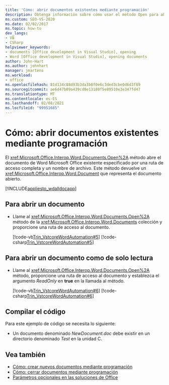 ```yaml
---
title: 'Cómo: abrir documentos existentes mediante programación'
description: Obtenga información sobre cómo usar el método Open para abrir un documento de Microsoft Word existente especificado por una ruta de acceso completa y un nombre de archivo.
ms.custom: SEO-VS-2020
ms.date: 02/02/2017
ms.topic: how-to
dev_langs:
- VB
- CSharp
helpviewer_keywords:
- documents [Office development in Visual Studio], opening
- Word [Office development in Visual Studio], opening documents
author: John-Hart
ms.author: johnhart
manager: jmartens
ms.workload:
- office
ms.openlocfilehash: 81d134c88d93b3da3b0f0e6c3ded3cbe0d6d3f89
ms.sourcegitcommit: ae6d47b09a439cd0e13180f5e89510e3e347fd47
ms.translationtype: MT
ms.contentlocale: es-ES
ms.lasthandoff: 02/08/2021
ms.locfileid: "99951685"
---
```

# <a name="how-to-programmatically-open-existing-documents"></a>Cómo: abrir documentos existentes mediante programación
  El <xref:Microsoft.Office.Interop.Word.Documents.Open%2A> método abre el documento de Word Microsoft Office existente especificado por una ruta de acceso completa y un nombre de archivo. Este método devuelve un <xref:Microsoft.Office.Interop.Word.Document> que representa el documento abierto.

 [!INCLUDE[appliesto_wdalldocapp](../vsto/includes/appliesto-wdalldocapp-md.md)]

## <a name="to-open-a-document"></a>Para abrir un documento

- Llame al <xref:Microsoft.Office.Interop.Word.Documents.Open%2A> método de la <xref:Microsoft.Office.Interop.Word.Documents> colección y proporcione una ruta de acceso al documento.

     [!code-vb[Trin_VstcoreWordAutomation#5](../vsto/codesnippet/VisualBasic/Trin_VstcoreWordAutomationVB/ThisDocument.vb#5)]
     [!code-csharp[Trin_VstcoreWordAutomation#5](../vsto/codesnippet/CSharp/Trin_VstcoreWordAutomationCS/ThisDocument.cs#5)]

## <a name="to-open-a-document-as-read-only"></a>Para abrir un documento como de solo lectura

- Llame al <xref:Microsoft.Office.Interop.Word.Documents.Open%2A> método, proporcione una ruta de acceso al documento y establezca el argumento *ReadOnly* en **true** en la llamada al método.

     [!code-vb[Trin_VstcoreWordAutomation#6](../vsto/codesnippet/VisualBasic/Trin_VstcoreWordAutomationVB/ThisDocument.vb#6)]
     [!code-csharp[Trin_VstcoreWordAutomation#6](../vsto/codesnippet/CSharp/Trin_VstcoreWordAutomationCS/ThisDocument.cs#6)]

## <a name="compile-the-code"></a>Compilar el código
 Para este ejemplo de código se necesita lo siguiente:

- Un documento denominado *NewDocument.doc* debe existir en un directorio denominado *Test* en la unidad C.

## <a name="see-also"></a>Vea también
- [Cómo: crear nuevos documentos mediante programación](../vsto/how-to-programmatically-create-new-documents.md)
- [Cómo: cerrar documentos mediante programación](../vsto/how-to-programmatically-close-documents.md)
- [Parámetros opcionales en las soluciones de Office](../vsto/optional-parameters-in-office-solutions.md)

